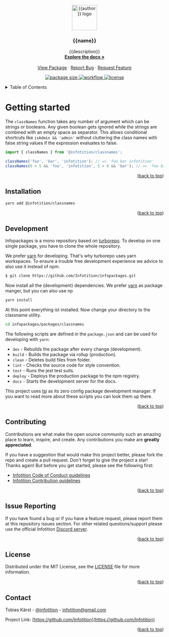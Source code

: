 <div id="top" />

<br />
<div align="center">
  <a href="http://infotition.de">
    <img src="https://raw.githubusercontent.com/{{author}}/{{repository}}/main/.github/assets/logo.png" width="80" alt="{{author}} logo" />
  </a>

  <h3 align="center">{{name}}</h3>

  <p align="center">
    {{description}}
    <br />
    <a href="https://{{author}}.github.io/{{repository}}"><strong>Explore the docs »</strong></a>
    <br />
    <br />
    <a href="https://www.npmjs.com/package/@infotition/classnames">View Package</a>
    ·
    <a href="https://github.com/Infotition/infopackages/issues/new?template=feature_request.md">Report Bug</a>
    ·
    <a href="https://github.com/Infotition/infopackages/issues/new?template=bug_report.md">Request Feature</a>
  </p>

  <p align="center">
    <a href="https://www.npmjs.com/package/@infotition/classnames" title="package size">
			<img src="https://img.shields.io/bundlephobia/minzip/@infotition/classnames?style=for-the-badge" alt="package size" />
		</a>
    <a href="https://github.com/Infotition/infopackages/actions/workflows/ci.yaml" title="workflow">
			<img src="https://img.shields.io/github/workflow/status/Infotition/infopackages/CI?style=for-the-badge" alt="workflow" />
		</a>
  	<a href="https://github.com/Infotition/infopackages/blob/main/LICENSE" title="license">
			<img src="https://img.shields.io/github/license/Infotition/infopackages?style=for-the-badge" alt="license" />
		</a>
  </p>
</div>

<details>
  <summary>Table of Contents</summary>
  <ol>
    <li><a href="#getting-started">Getting Started</a></li>
    <li><a href="#installation">Installation</a></li>
    <li><a href="#development">Development</a></li>
    <li><a href="#contributing">Contributing</a></li>
    <li><a href="#issue-reporting">Issue Reporting</a></li>
    <li><a href="#license">License</a></li>
    <li><a href="#contact">Contact</a></li>
  </ol>
</details>

# Getting started

The `classNames` function takes any number of argument which can be strings or booleans. Any given boolean gets ignored while the strings are combined with an empty space as separator. This allows conditional shortcuts like `isAdmin && 'admin'` without cluttering the class names with false string values if the expression evaluates to false.

```jsx
import { classNames } from '@infotition/classnames';

classNames('foo', 'bar', 'infotition'); // => 'foo bar infotition'
classNames(6 > 5 && 'foo', 'infotition', 5 > 6 && 'bar'); // => 'foo bar'
```

<p align="right">(<a href="#top">back to top</a>)</p>

## Installation

```bash
yarn add @infotition/classnames
```

<p align="right">(<a href="#top">back to top</a>)</p>

## Development

Infopackages is a mono repository based on [turborepo](https://turborepo.org/). To develop on one single package, you have to clone the whole repository.

We prefer [yarn](https://yarnpkg.com/) for developing. That's why turborepo uses yarn workspaces. To ensure a trouble free development experience we advice to also use it instead of npm.

```bash
$ git clone https://github.com/Infotition/infopackages.git
```

Now install all the (development) dependencies. We prefer [yarn](https://yarnpkg.com/) as package manger, but you can also use np

```bash
yarn install
```

At this point everything ist installed. Now change your directory to the classname utility.

```bash
cd infopackages/packages/classnames
```

The following scripts are defined in the `package.json` and can be used for developing with `yarn`:
- `dev`           - Rebuilds the package after every change (development).
- `build`         - Builds the package via rollup (production).
- `clean`         - Deletes build files from folder.
- `lint`          - Checks the source code for style convention.
- `test`          - Runs the jest test suits.
- `deploy`        - Deploys the production package to the npm registry.
- `docs`          - Starts the development server for the docs.

This project uses [tsi](https://github.com/Infotition/tsi) as its zero config package development manager. If you want to read more about these scripts you can look them up there.

<p align="right">(<a href="#top">back to top</a>)</p>

## Contributing

Contributions are what make the open source community such an amazing place to learn, inspire, and create. Any contributions you make are **greatly appreciated**.

If you have a suggestion that would make this project better, please fork the repo and create a pull request. Don't forget to give the project a star! Thanks again! But before you get started, please see the following first:
- [Infotition Code of Conduct guidelines](../../.github/CODE_OF_CONDUCT.md)
- [Infotition Contribution guidelines](../../.github/CONTRIBUTING.md)

<p align="right">(<a href="#top">back to top</a>)</p>

## Issue Reporting

If you have found a bug or if you have a feature request, please report them at this repository issues section. For other related questions/support please use the official Infotition [Discord server](https://discord.gg/NpxrDGYDwV).

<p align="right">(<a href="#top">back to top</a>)</p>

## License

Distributed under the MIT License, see the [LICENSE](../../LICENSE) file for more information.

<p align="right">(<a href="#top">back to top</a>)</p>

## Contact

Tobias Kärst - [@infotition](https://twitter.com/infotition) - infotition@gmail.com

Project Link: [https://github.com/Infotition](https://github.com/Infotition)

<p align="right">(<a href="#top">back to top</a>)</p>

